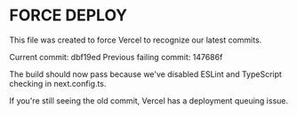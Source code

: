 # FORCE DEPLOY

This file was created to force Vercel to recognize our latest commits.

Current commit: dbf19ed
Previous failing commit: 147686f

The build should now pass because we've disabled ESLint and TypeScript checking in next.config.ts.

If you're still seeing the old commit, Vercel has a deployment queuing issue.
